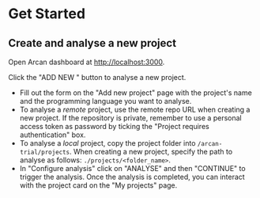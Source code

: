 # Get Started

## Create and analyse a new project
Open Arcan dashboard at [http://localhost:3000](http://localhost:3000).

Click the "ADD NEW " button to analyse a new project.

- Fill out the form on the "Add new project" page with the project's name and the programming language you want to analyse.
- To analyse a *remote* project, use the remote repo URL when creating a new project. If the repository is private, remember to use a personal access token as password by ticking the "Project requires authentication" box.
- To analyse a *local* project, copy the project folder into `/arcan-trial/projects`. When creating a new project, specify the path to analyse as follows: `./projects/<folder_name>`.
- In "Configure analysis" click on "ANALYSE" and then "CONTINUE" to trigger the analysis. Once the analysis is completed, you can interact with the project card on the "My projects" page.